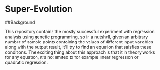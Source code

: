 # Super-Evolution

##Background

This repository contains the mostly successful experiment with regression analysis using genetic programming, so in a nutshell, given an arbitrary number of sample points containing the values of different input variables along with the output result, it'll try to find an equation that saisfies these conditions. The exciting thing about this approach is that it in theory works for any equation, it's not limited to for example linear regression or quadratic regression.
